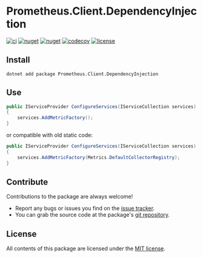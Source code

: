 # Prometheus.Client.DependencyInjection

[![ci](https://img.shields.io/github/actions/workflow/status/prom-client-net/prom-client-dependencyinjection/ci.yml?branch=main&label=ci&logo=github&style=flat-square)](https://github.com/prom-client-net/prom-client-dependencyinjection/actions/workflows/ci.yml)
[![nuget](https://img.shields.io/nuget/v/Prometheus.Client.DependencyInjection?logo=nuget&style=flat-square)](https://www.nuget.org/packages/Prometheus.Client.DependencyInjection)
[![nuget](https://img.shields.io/nuget/dt/Prometheus.Client.DependencyInjection?logo=nuget&style=flat-square)](https://www.nuget.org/packages/Prometheus.Client.DependencyInjection)
[![codecov](https://img.shields.io/codecov/c/github/prom-client-net/prom-client-dependencyinjection?logo=codecov&style=flat-square)](https://app.codecov.io/gh/prom-client-net/prom-client-dependencyinjection)
[![license](https://img.shields.io/github/license/prom-client-net/prom-client-dependencyinjection?style=flat-square)](https://github.com/prom-client-net/prom-client-dependencyinjection/blob/main/LICENSE)

## Install

```shell
dotnet add package Prometheus.Client.DependencyInjection
```

## Use

```c#
public IServiceProvider ConfigureServices(IServiceCollection services)
{
    services.AddMetricFactory();
}
```

or compatible with old static code:

```c#
public IServiceProvider ConfigureServices(IServiceCollection services)
{
    services.AddMetricFactory(Metrics.DefaultCollectorRegistry);
}
```

## Contribute

Contributions to the package are always welcome!

* Report any bugs or issues you find on the [issue tracker](https://github.com/prom-client-net/prom-client-dependencyinjection/issues).
* You can grab the source code at the package's [git repository](https://github.com/prom-client-net/prom-client-dependencyinjection).

## License

All contents of this package are licensed under the [MIT license](https://opensource.org/licenses/MIT).
